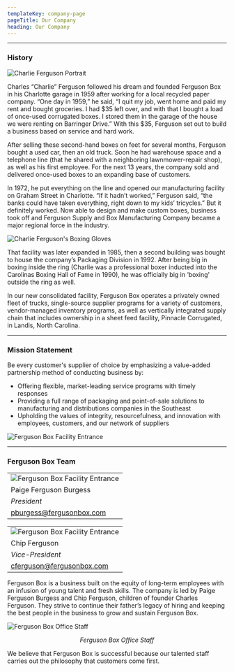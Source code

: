 ```yaml
---
templateKey: company-page
pageTitle: Our Company
heading: Our Company
---
```

- - -

### History<a id="history"></a>

![Charlie Ferguson Portrait](uploads/charles_ferguson.jpg#align-right)

Charles “Charlie” Ferguson followed his dream and founded Ferguson Box in his Charlotte garage in 1959 after working for a local recycled paper company. “One day in 1959,” he said, “I quit my job, went home and paid my rent and bought groceries. I had $35 left over, and with that I bought a load of once-used corrugated boxes. I stored them in the garage of the house we were renting on Barringer Drive.” With this $35, Ferguson set out to build a business based on service and hard work.

After selling these second-hand boxes on feet for several months, Ferguson bought a used car, then an old truck. Soon he had warehouse space and a telephone line (that he shared with a neighboring lawnmower-repair shop), as well as his first employee. For the next 13 years, the company sold and delivered once-used boxes to an expanding base of customers.

In 1972, he put everything on the line and opened our manufacturing facility on Graham Street in Charlotte. “If it hadn’t worked,” Ferguson said, “the banks could have taken everything, right down to my kids’ tricycles.” But it definitely worked. Now able to design and make custom boxes, business took off and Ferguson Supply and Box Manufacturing Company became a major regional force in the industry.

![Charlie Ferguson's Boxing Gloves](uploads/charlie_boxing_gloves.jpg#align-left "Charlie Ferguson's Boxing Gloves")

That facility was later expanded in 1985, then a second building was bought to house the company’s Packaging Division in 1992. After being big in boxing inside the ring (Charlie was a professional boxer inducted into the Carolinas Boxing Hall of Fame in 1990), he was officially big in ‘boxing’ outside the ring as well.

In our new consolidated facility, Ferguson Box operates a privately owned fleet of trucks, single-source supplier programs for a variety of customers, vendor-managed inventory programs, as well as vertically integrated supply chain that includes ownership in a sheet feed facility, Pinnacle Corrugated, in Landis, North Carolina.

- - -

### Mission Statement<a id="mission"></a>

Be every customer's supplier of choice by emphasizing a value-added partnership method of conducting business by:

* Offering flexible, market-leading service programs with timely responses
* Providing a full range of packaging and point-of-sale solutions to manufacturing and distributions companies in the Southeast
* Upholding the values of integrity, resourcefulness, and innovation with employees, customers, and our network of suppliers

![Ferguson Box Facility Entrance](uploads/ferguson_box_front_entrance.jpg#align-center)

- - -

### Ferguson Box Team<a id="team"></a>

|                                                                        |
| ---------------------------------------------------------------------- |
| ![Ferguson Box Facility Entrance](uploads/paige_ferguson.jpg)          |
| Paige Ferguson Burgess                                                 |
| *President*                                                            |
| <a href="mailto:pburgess@fergusonbox.com">pburgess@fergusonbox.com</a> |

|                                                                          |
| ------------------------------------------------------------------------ |
| ![Ferguson Box Facility Entrance](uploads/chip_ferguson.jpg)             |
| Chip Ferguson                                                            |
| *Vice-President*                                                         |
| <a href="mailto:cferguson@fergusonbox.com">cferguson@fergusonbox.com</a> |

Ferguson Box is a business built on the equity of long-term employees with an infusion of young talent and fresh skills. The company is led by Paige Ferguson Burgess and Chip Ferguson, children of founder Charles Ferguson. They strive to continue their father’s legacy of hiring and keeping the best people in the business to grow and sustain Ferguson Box.

![Ferguson Box Office Staff](uploads/ferguson_box_office_staff.jpg#align-center)

*<p align="center">Ferguson Box Office Staff</p>*

We believe that Ferguson Box is successful because our talented staff carries out the philosophy that customers come first.